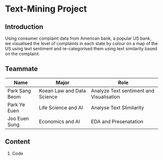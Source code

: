 # Text-Mining Project

## Introduction 
Using consumer complaint data from American bank, a popular US bank, we visualised the level of complaints in each state by colour on a map of the US using text sentiment and re-categorised them using text similarity based on the complaint.

## Teammate 
|Name|Major|Role|
|---|---|---|
|Park Sang Beom| Koean Law and Data Science| Analyze Text sentiment and Visualisation |
|Park Ye Euen| Life Science and AI| Analyse Text Slimilarity |
|Joo Euen Sung| Economics and AI| EDA and Presenatation|

## Content

1. Code
